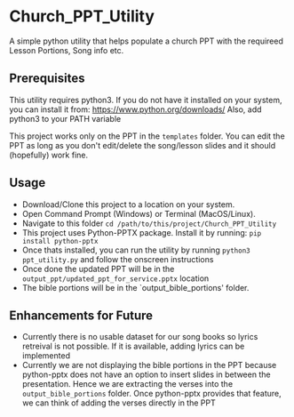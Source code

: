 # Church_PPT_Utility

A simple python utility that helps populate a church PPT with the requireed Lesson Portions, Song info etc.

## Prerequisites

This utility requires python3. If you do not have it installed on your system, you can install it from: https://www.python.org/downloads/
Also, add python3 to your PATH variable

This project works only on the PPT in the `templates` folder. You can edit the PPT as long as you don't edit/delete the song/lesson slides and it should (hopefully) work fine.

## Usage

- Download/Clone this project to a location on your system.
- Open Command Prompt (Windows) or Terminal (MacOS/Linux).
- Navigate to this folder
  `cd /path/to/this/project/Church_PPT_Utility`
- This project uses Python-PPTX package. Install it by running:
  `pip install python-pptx`
- Once thats installed, you can run the utility by running `python3 ppt_utility.py` and follow the onscreen instructions
- Once done the updated PPT will be in the `output_ppt/updated_ppt_for_service.pptx` location
- The bible portions will be in the `output_bible_portions' folder.

## Enhancements for Future

- Currently there is no usable dataset for our song books so lyrics retreival is not possible. If it is available, adding lyrics can be implemented
- Currently we are not displaying the bible portions in the PPT because python-pptx does not have an option to insert slides in between the presentation. Hence we are extracting the verses into the `output_bible_portions` folder. Once python-pptx provides that feature, we can think of adding the verses directly in the PPT
